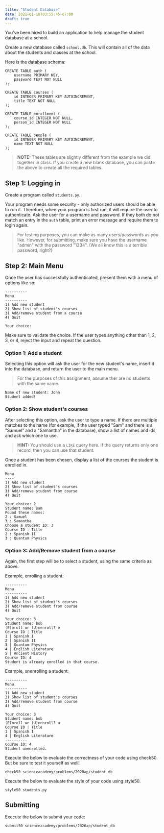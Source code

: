 ```yaml
---
title: "Student Database"
date: 2021-01-18T03:55:45-07:00
draft: true
---
```


You've been hired to build an application to help manage the student database at a school.
<!--more-->

Create a new database called `school.db`. This will contain all of the data about the students and classes at the school.

Here is the database schema:

```
CREATE TABLE auth (
    username PRIMARY KEY,
    password TEXT NOT NULL
);

CREATE TABLE courses (
    id INTEGER PRIMARY KEY AUTOINCREMENT,
    title TEXT NOT NULL
);

CREATE TABLE enrollment (
    course_id INTEGER NOT NULL,
    person_id INTEGER NOT NULL
);

CREATE TABLE people (
    id INTEGER PRIMARY KEY AUTOINCREMENT,
    name TEXT NOT NULL
);
```

> **NOTE:** These tables are slightly different from the example we did together in class. If you create a new blank database, you can paste the above to create all the required tables.


## Step 1: Logging in

Create a program called `students.py`.

Your program needs some security - only authorized users should be able to run it. Therefore, when your program is first run, it will require the user to authenticate. Ask the user for a username and password. If they both do not match an entry in the `auth` table, print an error message and require them to login again.

> For testing purposes, you can make as many users/passwords as you like. However, for submitting, make sure you have the username "admin" with the password "1234". (We all know this is a terrible password, right?)

## Step 2: Main Menu

Once the user has successfully authenticated, present them with a menu of options like so:

```
----------
Menu
----------
1) Add new student
2) Show list of student's courses
3) Add/remove student from a course
4) Quit

Your choice:
```

Make sure to validate the choice. If the user types anything other than 1, 2, 3, or 4, reject the input and repeat the question.

### Option 1: Add a student

Selecting this option will ask the user for the new student's name, insert it into the database, and return the user to the main menu.

> For the purposes of this assignment, assume ther are no students with the same name.

```
Name of new student: John
Student added!
```

### Option 2: Show student's courses

After selecting this option, ask the user to type a name. If there are multiple matches to the name (for example, if the user typed "Sam" and there is a "Samuel" and a "Samantha" in the database), show a list of names and ids, and ask which one to use.

> **HINT:** You should use a `LIKE` query here. If the query returns only one record, then you can use that student.

Once a student has been chosen, display a list of the courses the student is enrolled in.

```
Menu
----
1) Add new student
2) Show list of student's courses
3) Add/remove student from course
4) Quit

Your choice: 2
Student name: sam
Found these names:
2 : Samuel
3 : Samantha
Choose a student ID: 3
Course ID : Title
2 : Spanish II
3 : Quantum Physics
```

### Option 3: Add/Remove student from a course

Again, the first step will be to select a student, using the same criteria as above.


Example, enrolling a student:
```
----------
Menu
----------
1) Add new student
2) Show list of student's courses
3) Add/remove student from course
4) Quit

Your choice: 3
Student name: bob
(E)nroll or (U)nenroll? e
Course ID | Title
1 | Spanish I
2 | Spanish II
3 | Quantum Physics
4 | English Literature
5 | Ancient History
Course ID: 4
Student is already enrolled in that course.
```

Example, unenrolling a student:
```
----------
Menu
----------
1) Add new student
2) Show list of student's courses
3) Add/remove student from course
4) Quit

Your choice: 3
Student name: bob
(E)nroll or (U)nenroll? u
Course ID | Title
1 | Spanish I
4 | English Literature
----------
Course ID: 4
Student unenrolled.
```

Execute the below to evaluate the correctness of your code using check50. But be sure to test it yourself as well!

```
check50 scienceacademy/problems/2020ap/student_db
```

Execute the below to evaluate the style of your code using style50.

```
style50 students.py
```

## Submitting

Execute the below to submit your code:

```
submit50 scienceacademy/problems/2020ap/student_db
```